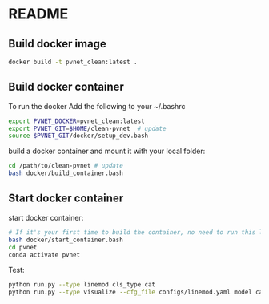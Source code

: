 # README

## Build docker image 

```bash
docker build -t pvnet_clean:latest .
```

## Build docker container

To run the docker
Add the following to your ~/.bashrc

```bash
export PVNET_DOCKER=pvnet_clean:latest
export PVNET_GIT=$HOME/clean-pvnet  # update
source $PVNET_GIT/docker/setup_dev.bash
```


build a docker container and mount it with your local folder:
```bash
cd /path/to/clean-pvnet # update
bash docker/build_container.bash
```

## Start docker container
start docker container:
```bash
# If it's your first time to build the container, no need to run this line:
bash docker/start_container.bash
cd pvnet
conda activate pvnet
```

Test:
```bash
python run.py --type linemod cls_type cat
python run.py --type visualize --cfg_file configs/linemod.yaml model cat cls_type cat
```